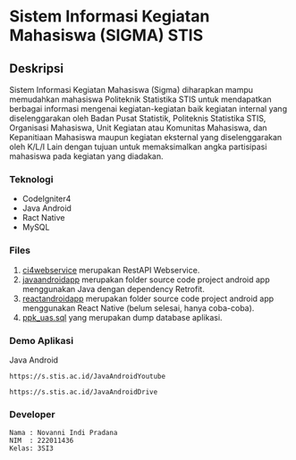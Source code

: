 # Sistem Informasi Kegiatan Mahasiswa (SIGMA) STIS

## Deskripsi

Sistem Informasi Kegiatan Mahasiswa (Sigma) diharapkan mampu memudahkan mahasiswa Politeknik Statistika STIS 
untuk mendapatkan berbagai informasi mengenai kegiatan-kegiatan baik kegiatan internal yang diselenggarakan oleh
Badan Pusat Statistik, Politeknis Statistika STIS, Organisasi Mahasiswa, Unit Kegiatan atau Komunitas Mahasiswa,
dan Kepanitiaan Mahasiswa maupun kegiatan eksternal yang diselenggarakan oleh K/L/I Lain dengan tujuan untuk
memaksimalkan angka partisipasi mahasiswa pada kegiatan yang diadakan.

### Teknologi 

* CodeIgniter4
* Java Android
* Ract Native
* MySQL

### Files

1. [ci4webservice](https://gitlab.com/PradanaIN/ppk-uas/-/tree/main/ci4webservice) merupakan RestAPI Webservice.
2. [javaandroidapp](https://gitlab.com/PradanaIN/ppk-uas/-/tree/main/javaandroidapp) merupakan folder source code project android app menggunakan Java dengan dependency Retrofit.
3. [reactandroidapp](https://gitlab.com/PradanaIN/ppk-uas/-/tree/main/reactandroidapp) merupakan folder source code project android app menggunakan React Native (belum selesai, hanya coba-coba).
4. [ppk_uas.sql](https://gitlab.com/PradanaIN/ppk-uas/-/blob/main/ppk_uas.sql) yang merupakan dump database aplikasi.

### Demo Aplikasi
Java Android 
```
https://s.stis.ac.id/JavaAndroidYoutube
```
```
https://s.stis.ac.id/JavaAndroidDrive
```

### Developer
```
Nama : Novanni Indi Pradana
NIM  : 222011436
Kelas: 3SI3
```
